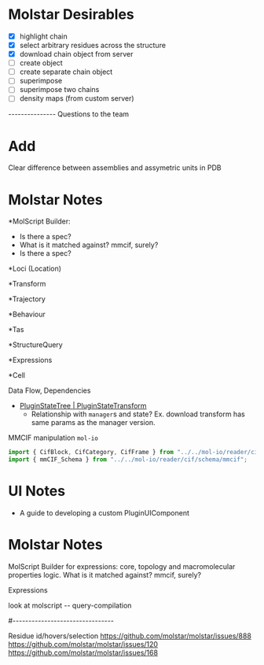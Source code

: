 



# Molstar Desirables 

- [x] highlight chain
- [x] select arbitrary residues across the structure
- [x] download chain object from server 
- [ ] create object
- [ ] create separate chain object
- [ ] superimpose 
- [ ] superimpose two chains
- [ ] density maps (from custom server)

--------------- Questions to the team

# Add

Clear difference between assemblies and assymetric units in PDB

# Molstar Notes

*MolScript Builder:
- Is there a spec?
- What is it matched against? mmcif, surely?
- Is there a spec?

*Loci (Location)

*Transform

*Trajectory

*Behaviour

*Tas

*StructureQuery

*Expressions

*Cell

Data Flow, Dependencies


* [ PluginStateTree |  PluginStateTransform ](https://github.com/molstar/molstar/tree/master/docs/state)
    - Relationship with `manager`s and state? Ex. download transform has same params as the manager version.




MMCIF manipulation
`mol-io`

```typescript
import { CifBlock, CifCategory, CifFrame } from "../../mol-io/reader/cif";
import { mmCIF_Schema } from "../../mol-io/reader/cif/schema/mmcif";
```

# UI Notes

- A guide to developing a custom PluginUIComponent


# Molstar Notes

MolScript Builder for expressions: core, topology and macromolecular properties logic. What is it matched against? mmcif, surely?


Expressions

look at molscript -- query-compilation


#--------------------------------

Residue id/hovers/selection
https://github.com/molstar/molstar/issues/888
https://github.com/molstar/molstar/issues/120
https://github.com/molstar/molstar/issues/168
